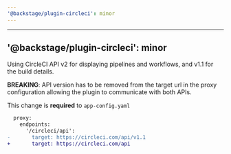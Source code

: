 ```yaml
---
'@backstage/plugin-circleci': minor
---
```


---

## '@backstage/plugin-circleci': minor

Using CircleCI API v2 for displaying pipelines and workflows, and v1.1 for the build details.

**BREAKING**: API version has to be removed from the target url in the proxy configuration allowing the plugin to communicate with both APIs.

This change is **required** to `app-config.yaml`

```diff
  proxy:
    endpoints:
      '/circleci/api':
-       target: https://circleci.com/api/v1.1
+       target: https://circleci.com/api
```
